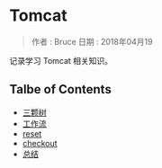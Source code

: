 # Tomcat

> 作者 : Bruce
> 日期 : 2018年04月19


记录学习 Tomcat 相关知识。

## Talbe of Contents
  - [三颗树](#三颗树)
  - [工作流](#工作流)
  - [reset](#reset)
  - [checkout](#checkout)
  - [总结](#总结)





